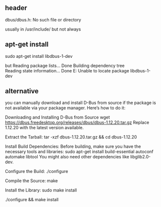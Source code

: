 
## header

dbus/dbus.h: No such file or directory

usually in /usr/include/
but not always

## apt-get install

sudo apt-get install libdbus-1-dev

but
Reading package lists... Done
Building dependency tree       
Reading state information... Done
E: Unable to locate package libdbus-1-dev

## alternative

you can manually download and install D-Bus from source if the package is not available via your package manager. Here’s how to do it:

Downloading and Installing D-Bus from Source
wget https://dbus.freedesktop.org/releases/dbus/dbus-1.12.20.tar.gz
Replace 1.12.20 with the latest version available.

Extract the Tarball:
tar -xzf dbus-1.12.20.tar.gz && cd dbus-1.12.20

Install Build Dependencies: Before building, make sure you have the necessary tools and libraries:
sudo apt-get install build-essential autoconf automake libtool
You might also need other dependencies like libglib2.0-dev.

Configure the Build:
./configure

Compile the Source:
make

Install the Library:
sudo make install

./configure && make install


